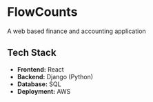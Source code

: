 # FlowCounts
A web based finance and accounting application


## Tech Stack 
- **Frontend:** React  
- **Backend:** Django (Python)  
- **Database:** SQL  
- **Deployment:** AWS  
